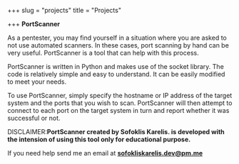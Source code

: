 +++
slug = "projects"
title = "Projects"

+++
**PortScanner**

As a pentester, you may find yourself in a situation where you are asked to not use automated scanners. In these cases, port scanning by hand can be very useful. PortScanner is a tool that can help with this process.

PortScanner is written in Python and makes use of the socket library. The code is relatively simple and easy to understand. It can be easily modified to meet your needs.

To use PortScanner, simply specify the hostname or IP address of the target system and the ports that you wish to scan. PortScanner will then attempt to connect to each port on the target system in turn and report whether it was successful or not.

DISCLAIMER:**PortScanner created by Sofoklis Karelis. is developed with the intension of using this tool only for educational purpose.**

If you need help send me an email at [**sofokliskarelis.dev@pm.me**](mailto:sofokliskarelis.dev@pm.me)